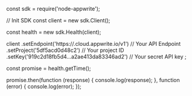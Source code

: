 const sdk = require('node-appwrite');

// Init SDK
const client = new sdk.Client();

const health = new sdk.Health(client);

client
    .setEndpoint('https://<REGION>.cloud.appwrite.io/v1') // Your API Endpoint
    .setProject('5df5acd0d48c2') // Your project ID
    .setKey('919c2d18fb5d4...a2ae413da83346ad2') // Your secret API key
;

const promise = health.getTime();

promise.then(function (response) {
    console.log(response);
}, function (error) {
    console.log(error);
});